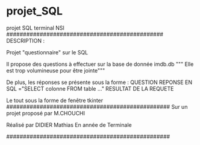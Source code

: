 # projet_SQL
projet SQL terminal NSI
###############################################
DESCRIPTION : 

Projet "questionnaire" sur le SQL

Il propose des questions à effectuer sur la base de donnée imdb.db 
""" Elle est trop volumineuse pour être jointe"""

De plus, les réponses se présente sous la forme :
	QUESTION
	REPONSE EN SQL ="SELECT colonne
			FROM table ..."	
	RESULTAT DE LA REQUETE

Le tout sous la forme de fenêtre tkinter
#################################################
Sur un projet proposé par M.CHOUCHI

Réalisé par DIDIER Mathias
En année de Terminale

#################################################
